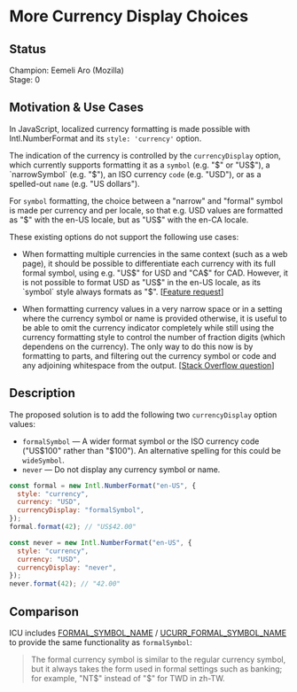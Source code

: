 # More Currency Display Choices

## Status

Champion: Eemeli Aro (Mozilla)  
Stage: 0

## Motivation & Use Cases

In JavaScript, localized currency formatting is made possible with Intl.NumberFormat
and its `style: 'currency'` option.

The indication of the currency is controlled by the `currencyDisplay` option,
which currently supports formatting it as
a `symbol` (e.g. "\$" or "US$"), a `narrowSymbol` (e.g. "$"),
an ISO currency `code` (e.g. "USD"), or as a spelled-out `name` (e.g. "US dollars").

For `symbol` formatting, the choice between a "narrow" and "formal" symbol
is made per currency and per locale,
so that e.g. USD values are formatted as "\$" with the en-US locale, but as "US$" with the en-CA locale.

These existing options do not support the following use cases:

- When formatting multiple currencies in the same context (such as a web page),
  it should be possible to differentiate each currency with its full formal symbol,
  using e.g. "US$" for USD and "CA$" for CAD.
  However, it is not possible to format USD as "US$" in the en-US locale,
  as its `symbol` style always formats as "$".
  [[Feature request](https://github.com/tc39/ecma402/issues/642)]

- When formatting currency values in a very narrow space
  or in a setting where the currency symbol or name is provided otherwise,
  it is useful to be able to omit the currency indicator completely
  while still using the currency formatting style to control the number of fraction digits
  (which dependens on the currency).
  The only way to do this now is by formatting to parts,
  and filtering out the currency symbol or code and any adjoining whitespace from the output.
  [[Stack Overflow question](https://stackoverflow.com/q/68549027)]

## Description

The proposed solution is to add the following two `currencyDisplay` option values:

- `formalSymbol` — A wider format symbol or the ISO currency code ("US$100" rather than "$100").
  An alternative spelling for this could be `wideSymbol`.
- `never` — Do not display any currency symbol or name.

```js
const formal = new Intl.NumberFormat("en-US", {
  style: "currency",
  currency: "USD",
  currencyDisplay: "formalSymbol",
});
formal.format(42); // "US$42.00"

const never = new Intl.NumberFormat("en-US", {
  style: "currency",
  currency: "USD",
  currencyDisplay: "never",
});
never.format(42); // "42.00"
```

## Comparison

ICU includes
[FORMAL_SYMBOL_NAME](https://unicode-org.github.io/icu-docs/apidoc/dev/icu4j/com/ibm/icu/util/Currency.html#) /
[UCURR_FORMAL_SYMBOL_NAME](https://unicode-org.github.io/icu-docs/apidoc/dev/icu4c/ucurr_8h.html#a881ffe99944d926413324029c9bd577fa493b81f7c7572db858c1d988b22e73e6)
to provide the same functionality as `formalSymbol`:

> The formal currency symbol is similar to the regular currency symbol, but it always takes the form used in formal settings such as banking; for example, "NT$" instead of "$" for TWD in zh-TW.
